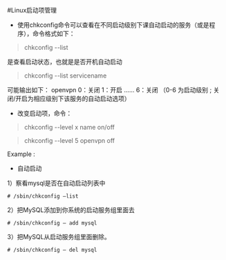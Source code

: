 #Linux启动项管理

- 使用chkconfig命令可以查看在不同启动级别下课自动启动的服务（或是程序），命令格式如下：

>	chkconfig --list

是查看启动状态，也就是是否开机自动启动
>	chkconfig --list servicename

可能输出如下：
openvpn 0：关闭 1：开启 ...... 6：关闭 （0-6 为启动级别 ; 关闭/开启为相应级别下该服务的自动启动选项）

- 改变启动项，命令：

>	chkconfig --level x name on/off

>	chkconfig --level 5 openvpn off

Example :

- 自动启动

1）察看mysql是否在自动启动列表中

	# /sbin/chkconfig –list
2）把MySQL添加到你系统的启动服务组里面去

	# /sbin/chkconfig – add mysql
3）把MySQL从启动服务组里面删除。

	# /sbin/chkconfig – del mysql